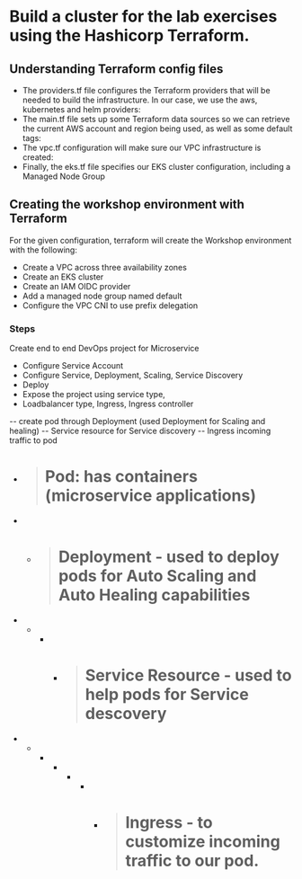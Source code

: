 # Build a cluster for the lab exercises using the Hashicorp Terraform. 

## Understanding Terraform config files
- The providers.tf file configures the Terraform providers that will be needed to build the infrastructure. In our case, we use the aws, kubernetes and helm providers:
- The main.tf file sets up some Terraform data sources so we can retrieve the current AWS account and region being used, as well as some default tags:
- The vpc.tf configuration will make sure our VPC infrastructure is created:
- Finally, the eks.tf file specifies our EKS cluster configuration, including a Managed Node Group


## Creating the workshop environment with Terraform
For the given configuration, terraform will create the Workshop environment with the following:

- Create a VPC across three availability zones
- Create an EKS cluster
- Create an IAM OIDC provider
- Add a managed node group named default
- Configure the VPC CNI to use prefix delegation


### Steps
Create end to end DevOps project for Microservice
- Configure Service Account
- Configure Service, Deployment, Scaling, Service Discovery
- Deploy
- Expose the project using service type, 
- Loadbalancer type, Ingress, Ingress controller


-- create pod through Deployment (used Deployment for Scaling and healing)
-- Service resource for Service discovery
-- Ingress incoming traffic to pod

- > # Pod: has containers (microservice applications)
- - > # Deployment - used to deploy pods for Auto Scaling and Auto Healing capabilities
- - - - > # Service Resource - used to help pods for Service descovery
- - - - - - - > # Ingress - to customize incoming traffic to our pod.